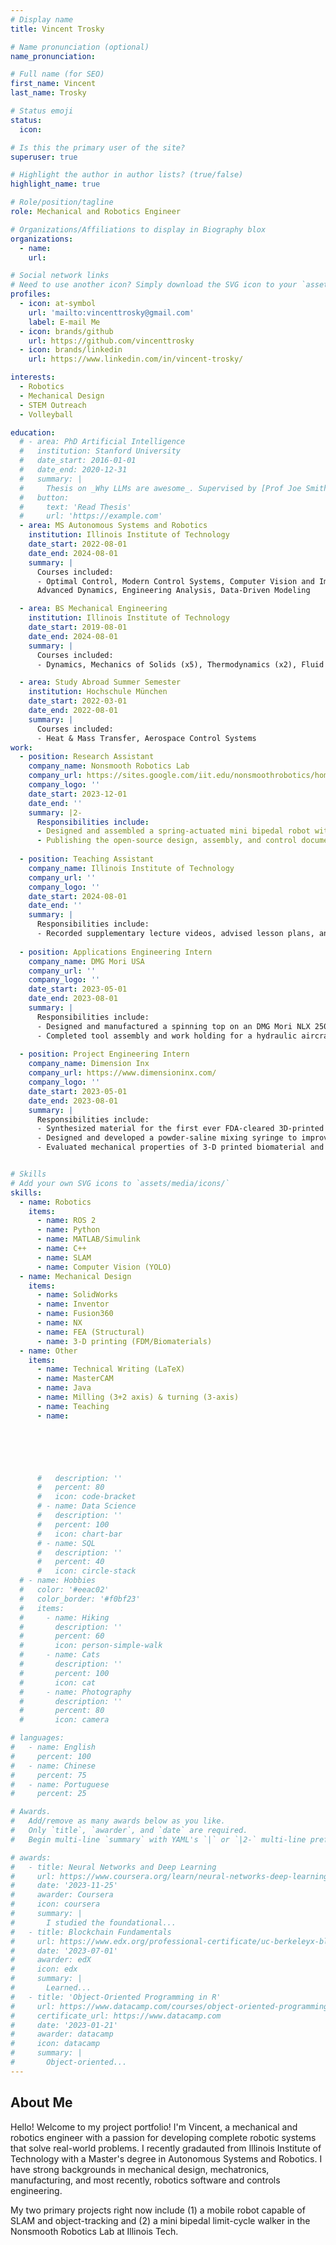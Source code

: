 ```yaml
---
# Display name
title: Vincent Trosky

# Name pronunciation (optional)
name_pronunciation: 

# Full name (for SEO)
first_name: Vincent
last_name: Trosky

# Status emoji
status:
  icon: 

# Is this the primary user of the site?
superuser: true

# Highlight the author in author lists? (true/false)
highlight_name: true

# Role/position/tagline
role: Mechanical and Robotics Engineer

# Organizations/Affiliations to display in Biography blox
organizations:
  - name: 
    url: 

# Social network links
# Need to use another icon? Simply download the SVG icon to your `assets/media/icons/` folder.
profiles:
  - icon: at-symbol
    url: 'mailto:vincenttrosky@gmail.com'
    label: E-mail Me
  - icon: brands/github
    url: https://github.com/vincenttrosky
  - icon: brands/linkedin
    url: https://www.linkedin.com/in/vincent-trosky/

interests:
  - Robotics
  - Mechanical Design
  - STEM Outreach
  - Volleyball

education:
  # - area: PhD Artificial Intelligence
  #   institution: Stanford University
  #   date_start: 2016-01-01
  #   date_end: 2020-12-31
  #   summary: |
  #     Thesis on _Why LLMs are awesome_. Supervised by [Prof Joe Smith](https://example.com). Presented papers at 5 IEEE conferences with the contributions being published in 2 Springer journals.
  #   button:
  #     text: 'Read Thesis'
  #     url: 'https://example.com'
  - area: MS Autonomous Systems and Robotics
    institution: Illinois Institute of Technology
    date_start: 2022-08-01
    date_end: 2024-08-01
    summary: |
      Courses included:
      - Optimal Control, Modern Control Systems, Computer Vision and Image Processing, 
      Advanced Dynamics, Engineering Analysis, Data-Driven Modeling

  - area: BS Mechanical Engineering
    institution: Illinois Institute of Technology
    date_start: 2019-08-01
    date_end: 2024-08-01
    summary: |
      Courses included:
      - Dynamics, Mechanics of Solids (x5), Thermodynamics (x2), Fluid Mechanics, Data Structures & Algorithms

  - area: Study Abroad Summer Semester
    institution: Hochschule München
    date_start: 2022-03-01
    date_end: 2022-08-01
    summary: |
      Courses included:
      - Heat & Mass Transfer, Aerospace Control Systems
work:
  - position: Research Assistant
    company_name: Nonsmooth Robotics Lab
    company_url: https://sites.google.com/iit.edu/nonsmoothrobotics/home
    company_logo: ''
    date_start: 2023-12-01
    date_end: ''
    summary: |2-
      Responsibilities include:
      - Designed and assembled a spring-actuated mini bipedal robot with single-link legs and developed a closed-loop control system
      - Publishing the open-source design, assembly, and control documentation, including details on how to integrate servo and BLDC motors, ultrasonic sensors, an IMU, and eventually OptiTrack’s camera-based optical tracking system
     
  - position: Teaching Assistant
    company_name: Illinois Institute of Technology
    company_url: ''
    company_logo: ''
    date_start: 2024-08-01
    date_end: ''
    summary: |
      Responsibilities include:
      - Recorded supplementary lecture videos, advised lesson plans, and oversaw manufacturing efforts in a sophomore-level mechanical design course.
    
  - position: Applications Engineering Intern
    company_name: DMG Mori USA
    company_url: ''
    company_logo: ''
    date_start: 2023-05-01
    date_end: 2023-08-01
    summary: |
      Responsibilities include:
      - Designed and manufactured a spinning top on an DMG Mori NLX 2500 lathe, reducing cycle time using NX CAD/CAM.
      - Completed tool assembly and work holding for a hydraulic aircraft manifold project.
    
  - position: Project Engineering Intern
    company_name: Dimension Inx
    company_url: https://www.dimensioninx.com/
    company_logo: ''
    date_start: 2023-05-01
    date_end: 2023-08-01
    summary: |
      Responsibilities include:
      - Synthesized material for the first ever FDA-cleared 3D-printed biomaterials for bone graft applications in the human body.
      -	Designed and developed a powder-saline mixing syringe to improve product shelf life from two days to five months.
      - Evaluated mechanical properties of 3-D printed biomaterial and microstructure combinations to ensure human tissue compatibility.


# Skills
# Add your own SVG icons to `assets/media/icons/`
skills:
  - name: Robotics
    items:
      - name: ROS 2
      - name: Python
      - name: MATLAB/Simulink
      - name: C++
      - name: SLAM
      - name: Computer Vision (YOLO)
  - name: Mechanical Design
    items:
      - name: SolidWorks
      - name: Inventor
      - name: Fusion360
      - name: NX
      - name: FEA (Structural)
      - name: 3-D printing (FDM/Biomaterials)
  - name: Other
    items:
      - name: Technical Writing (LaTeX)
      - name: MasterCAM
      - name: Java
      - name: Milling (3+2 axis) & turning (3-axis)
      - name: Teaching
      - name: 





        
      #   description: ''
      #   percent: 80
      #   icon: code-bracket
      # - name: Data Science
      #   description: ''
      #   percent: 100
      #   icon: chart-bar
      # - name: SQL
      #   description: ''
      #   percent: 40
      #   icon: circle-stack
  # - name: Hobbies
  #   color: '#eeac02'
  #   color_border: '#f0bf23'
  #   items:
  #     - name: Hiking
  #       description: ''
  #       percent: 60
  #       icon: person-simple-walk
  #     - name: Cats
  #       description: ''
  #       percent: 100
  #       icon: cat
  #     - name: Photography
  #       description: ''
  #       percent: 80
  #       icon: camera

# languages:
#   - name: English
#     percent: 100
#   - name: Chinese
#     percent: 75
#   - name: Portuguese
#     percent: 25

# Awards.
#   Add/remove as many awards below as you like.
#   Only `title`, `awarder`, and `date` are required.
#   Begin multi-line `summary` with YAML's `|` or `|2-` multi-line prefix and indent 2 spaces below.

# awards:
#   - title: Neural Networks and Deep Learning
#     url: https://www.coursera.org/learn/neural-networks-deep-learning
#     date: '2023-11-25'
#     awarder: Coursera
#     icon: coursera
#     summary: |
#       I studied the foundational...
#   - title: Blockchain Fundamentals
#     url: https://www.edx.org/professional-certificate/uc-berkeleyx-blockchain-fundamentals
#     date: '2023-07-01'
#     awarder: edX
#     icon: edx
#     summary: |
#       Learned...
#   - title: 'Object-Oriented Programming in R'
#     url: https://www.datacamp.com/courses/object-oriented-programming-with-s3-and-r6-in-r
#     certificate_url: https://www.datacamp.com
#     date: '2023-01-21'
#     awarder: datacamp
#     icon: datacamp
#     summary: |
#       Object-oriented...
---
```


## About Me

Hello! Welcome to my project portfolio! I'm Vincent, a mechanical and robotics engineer with a passion for developing complete robotic systems that solve real-world problems. I recently gradauted from Illinois Institute of Technology with a Master's degree in Autonomous Systems and Robotics. I have strong backgrounds in mechanical design, mechatronics, manufacturing, and most recently, robotics software and controls engineering.

My two primary projects right now include (1) a mobile robot capable of SLAM and object-tracking and (2) a mini bipedal limit-cycle walker in the Nonsmooth Robotics Lab at Illinois Tech.

